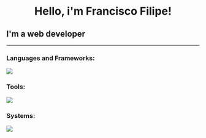 <h1 align="center">Hello, i'm Francisco Filipe!</h1>

<h2>I'm a web developer</h2>

<hr>

<h3 align="left">Languages and Frameworks:</h3>
<p align="left">
  <a href="https://skillicons.dev">
    <img src="https://skillicons.dev/icons?i=html,css,js,bootstrap,laravel,php,cpp,cs" />
  </a>
</p>

<h3 align="left">Tools:</h3>
<p align="left">
  <a href="https://skillicons.dev">
    <img src="https://skillicons.dev/icons?i=ae,discord,figma,gcp,git,github,gitlab,npm,mysql,pr,ps,vscode" />
  </a>
</p>

<h3 align="left">Systems:</h3>
<p align="left">
  <a href="https://skillicons.dev">
    <img src="https://skillicons.dev/icons?i=mint,ubuntu,windows" />
  </a>
</p>